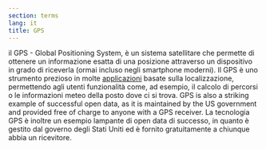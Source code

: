 ```yaml
---
section: terms
lang: it
title: GPS
---
```


il GPS - Global Positioning System, è un sistema satellitare che permette di ottenere un informazione esatta di una posizione attraverso un dispositivo in grado di riceverla (ormai incluso negli smartphone moderni). Il GPS è uno strumento prezioso in molte [applicazioni](/glossary/it/terms/apps/) basate sulla localizzazione, permettendo agli utenti funzionalità come, ad esempio, il calcolo di percorsi o le informazioni meteo della posto dove ci si trova. GPS is also a striking example of successful open data, as it is maintained by the US government and provided free of charge to anyone with a GPS receiver. La tecnologia GPS è inoltre un esempio lampante di open data di successo, in quanto è gestito dal governo degli Stati Uniti ed è fornito gratuitamente a chiunque abbia un ricevitore.
